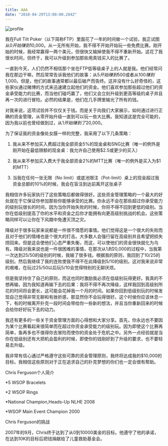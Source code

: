 ```yaml
---
title: AAA
date: "2018-04-29T13:00:00.284Z"
---
```





<!-- ---
title: [转载]从零开始(资金管理)Chris Ferguson从$0到10K的过程
date: "2018-09-12T23:46:37.121Z"
--- -->

![profile](./profile.jpeg)

我在Full Tilt Poker（以下简称FTP）里面花了一年的时间做一个试验，我正试图从$0开始赚到$10,000。从一无所有开始，我不得不开始开始玩一些免费比赛。刚开始的时候，我经常赢得一两个美元，但很快又输掉使我不得不重新开始。这花了我很长时间，但终于，我可以升级到参加那些用真钱买入的比赛了。


一直到今天，人们仍然不相信那个坐在FTP低等级桌子上的人就是我。他们经常问我在那边干嘛，然后常常告诉我他们的故事：从$5开始赚到$500或者从$100赚到$1,000。但是，他们的故事通常都以最后破产而告终。这并没有什么好奇怪的，这些家伙通过赌博的方式来迅速建立起他们的资金。他们喜欢参加那些超过他们的资金承受能力的比赛，而当他们碰巧赢了，他们又会立刻升级到更高等级的桌子并且再一次的进行冒险。必然的结果是，他们在几手牌里输光了所有的钱。



对我来说，这项试验并不仅仅关于钱。而是关于向我们大家展示，如何通过进行正确的资金管理，从零开始升级一直到可以玩一些大比赛。我知道这是完全可能的，因为我以前也曾经做到过，从$1开始赚到了$20,000。



为了保证我的资金像处女膜一样的完整，我采用了以下几条策略：



1. 我从来不参加买入费超过我全部资金5%的现金桌和SNG比赛（唯一的例外是刚开始在最低限额的现金桌：我允许自己使用$2.5或更少的买入）



2. 我从来不参加买入费大于我全部资金2%的MTT比赛（唯一的例外是买入为$1的MTT）



3. 当我在任何一张无限（No limit）或底池限注（Pot-limit）桌上的现金超过我资金总额的10%的时候，我会在盲注到达前离开这张桌子



我相信许多玩家执行了这些策略后都做得很好。这些资金管理策略的一个最大的好处就在于它保证你参加那些你能够承受的比赛。你永远不会在那些超过你承受能力的级别玩很长的时间，因为当你开始失败的时候，你将不得不回到更低的级别。当你在低级别提高了你的水平和资金之后你才能拥有向更高级别挑战的机会。这些策略同样可以让你在下风期中免遭灭顶之灾。



降级对于很多玩家来说都是一件很不情愿的事情。他们觉得这是一个很大的失败而且对于他们的情绪也是个很大的打击。大多数人会强行留在高级别并且希望把损失捞回来。但是这会使他们心态严重失衡，而这，可以使他们的资金很快就化为乌有。降级对我来说也是一件很困难的事情，在那次从$1到$20,000的过程中，当我第一次达到$25/$50的级别的时候，我输了很多钱。根据我的原则，我回到了$10/$25的级别。然后我继续了我的连败使我不得不在此降级到$5/$10的级别。这对我来说非常的艰难，在玩过$25/$50以后玩$5/$10会觉得特别的无聊厌烦。



但是我坚持住了自己的原则，而这也同时激励我必须在低级别玩得更好。我真的不想再输，因为我知道再输下去的后果：我将不得不再次降级，这样我回到高级别所花的时间将会更长，这可能会花掉我一个月的时间。如果你回到低级别玩的时候发现自己觉得非常无聊和有挫折感，那显然你不会玩得很好。这个时侯你应该休息一下，有的时候离开扑克一段时间会带给你一些新的想法，并且当你重新回来的时候会给你好好玩下去的动力。



我还有更多的一些关于资金管理方面的心得想和大家分享。首先，你永远也不要因为某个比赛看起来很简单而在超过你资金承受能力的级别玩。因为即使这个比赛再简单，鱼再多也不值得你去冒险而使你的资金处于危机之中。另外一点经验就是当你在低级别还有大把机会盈利的时候，即使你的钱刚好到了升级的要求，也不要轻易去升级。



我非常有信心通过严格遵守这些可靠的资金管理原则，我终将达成我的$10,000的目标。我相信这些原则对于正在追求自己的扑克梦想的你们也一定会很有帮助。



Chris Ferguson个人简介



*5 WSOP Bracelets

*2 WSOP Rings

*National Champion,Heads-Up NLHE 2008

*WSOP Main Event Champion 2000



Chris Ferguson的挑战



2007年的9月，Chris终于达到了从0到10000美金的目标。他遵守了他的承诺，在达到10K的目标后把钱捐献给了儿童救助基金会。

